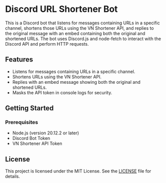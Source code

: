 # Discord URL Shortener Bot

This is a Discord bot that listens for messages containing URLs in a specific channel, shortens those URLs using the VN Shortener API, and replies to the original message with an embed containing both the original and shortened URLs. The bot uses Discord.js and node-fetch to interact with the Discord API and perform HTTP requests.

## Features

- Listens for messages containing URLs in a specific channel.
- Shortens URLs using the VN Shortener API.
- Replies with an embed message showing both the original and shortened URLs.
- Masks the API token in console logs for security.

## Getting Started

### Prerequisites

- Node.js (version 20.12.2 or later)
- Discord Bot Token
- VN Shortener API Token

## License

This project is licensed under the MIT License. See the [LICENSE](./LICENSE.txt) file for details.
